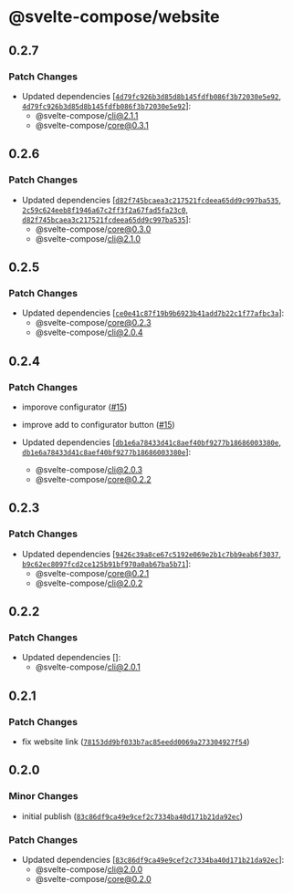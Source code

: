 # @svelte-compose/website

## 0.2.7

### Patch Changes

- Updated dependencies [[`4d79fc926b3d85d8b145fdfb086f3b72030e5e92`](https://github.com/svelte-compose/svelte-compose/commit/4d79fc926b3d85d8b145fdfb086f3b72030e5e92), [`4d79fc926b3d85d8b145fdfb086f3b72030e5e92`](https://github.com/svelte-compose/svelte-compose/commit/4d79fc926b3d85d8b145fdfb086f3b72030e5e92)]:
  - @svelte-compose/cli@2.1.1
  - @svelte-compose/core@0.3.1

## 0.2.6

### Patch Changes

- Updated dependencies [[`d82f745bcaea3c217521fcdeea65dd9c997ba535`](https://github.com/svelte-compose/svelte-compose/commit/d82f745bcaea3c217521fcdeea65dd9c997ba535), [`2c59c624eeb8f1946a67c2ff3f2a67fad5fa23c0`](https://github.com/svelte-compose/svelte-compose/commit/2c59c624eeb8f1946a67c2ff3f2a67fad5fa23c0), [`d82f745bcaea3c217521fcdeea65dd9c997ba535`](https://github.com/svelte-compose/svelte-compose/commit/d82f745bcaea3c217521fcdeea65dd9c997ba535)]:
  - @svelte-compose/core@0.3.0
  - @svelte-compose/cli@2.1.0

## 0.2.5

### Patch Changes

- Updated dependencies [[`ce0e41c87f19b9b6923b41add7b22c1f77afbc3a`](https://github.com/svelte-compose/svelte-compose/commit/ce0e41c87f19b9b6923b41add7b22c1f77afbc3a)]:
  - @svelte-compose/core@0.2.3
  - @svelte-compose/cli@2.0.4

## 0.2.4

### Patch Changes

- imporove configurator ([#15](https://github.com/svelte-compose/svelte-compose/pull/15))

- improve add to configurator button ([#15](https://github.com/svelte-compose/svelte-compose/pull/15))

- Updated dependencies [[`db1e6a78433d41c8aef40bf9277b18686003380e`](https://github.com/svelte-compose/svelte-compose/commit/db1e6a78433d41c8aef40bf9277b18686003380e), [`db1e6a78433d41c8aef40bf9277b18686003380e`](https://github.com/svelte-compose/svelte-compose/commit/db1e6a78433d41c8aef40bf9277b18686003380e)]:
  - @svelte-compose/cli@2.0.3
  - @svelte-compose/core@0.2.2

## 0.2.3

### Patch Changes

- Updated dependencies [[`9426c39a8ce67c5192e069e2b1c7bb9eab6f3037`](https://github.com/svelte-compose/svelte-compose/commit/9426c39a8ce67c5192e069e2b1c7bb9eab6f3037), [`b9c62ec8097fcd2ce125b91bf970a0ab67ba5b71`](https://github.com/svelte-compose/svelte-compose/commit/b9c62ec8097fcd2ce125b91bf970a0ab67ba5b71)]:
  - @svelte-compose/core@0.2.1
  - @svelte-compose/cli@2.0.2

## 0.2.2

### Patch Changes

- Updated dependencies []:
  - @svelte-compose/cli@2.0.1

## 0.2.1

### Patch Changes

- fix website link ([`78153dd9bf033b7ac85eedd0069a273304927f54`](https://github.com/svelte-compose/svelte-compose/commit/78153dd9bf033b7ac85eedd0069a273304927f54))

## 0.2.0

### Minor Changes

- initial publish ([`83c86df9ca49e9cef2c7334ba40d171b21da92ec`](https://github.com/svelte-compose/svelte-compose/commit/83c86df9ca49e9cef2c7334ba40d171b21da92ec))

### Patch Changes

- Updated dependencies [[`83c86df9ca49e9cef2c7334ba40d171b21da92ec`](https://github.com/svelte-compose/svelte-compose/commit/83c86df9ca49e9cef2c7334ba40d171b21da92ec)]:
  - @svelte-compose/cli@2.0.0
  - @svelte-compose/core@0.2.0

